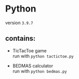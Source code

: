 # Python

version `3.9.7`

## contains:
- TicTacToe game  
      run with `python tactictoe.py`
        
- BEDMAS calculator  
      run with `python bedmas.py`
    

  
